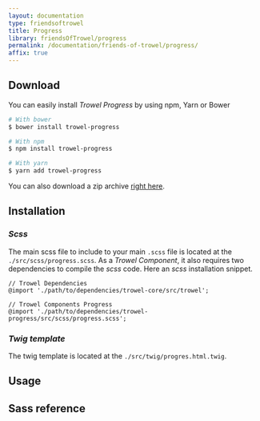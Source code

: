 ```yaml
---
layout: documentation
type: friendsoftrowel
title: Progress
library: friendsOfTrowel/progress
permalink: /documentation/friends-of-trowel/progress/
affix: true
---
```


## Download

You can easily install *Trowel Progress* by using npm, Yarn or Bower

```bash
# With bower
$ bower install trowel-progress

# With npm
$ npm install trowel-progress

# With yarn
$ yarn add trowel-progress
```

You can also download a zip archive [right here](https://github.com/FriendsOfTrowel/Progress/archive/master.zip).

## Installation

### *Scss*
The main scss file to include to your main `.scss` file is located at the `./src/scss/progress.scss`. As a *Trowel Component*, it also requires two dependencies to compile the *scss* code. Here an *scss* installation snippet.

```
// Trowel Dependencies
@import './path/to/dependencies/trowel-core/src/trowel';

// Trowel Components Progress
@import './path/to/dependencies/trowel-progress/src/scss/progress.scss';
```


### *Twig template*
The twig template is located at the `./src/twig/progres.html.twig`.

## Usage

## Sass reference